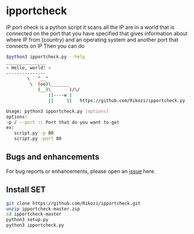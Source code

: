 # ipportcheck
IP port check is a python script it scans all the IP are in a world that is connected on the port that you have specified that gives information about where IP from (country) and an operating system and another port that connects on IP
Then you can do
```bash
$python3 ipportcheck.py --help
_______________
< Hello, world! >
---------------
        \   ^__^
         \  (oo)\_______
            (__)\       )/\/
                ||----w |
                ||     ||   https://github.com/Rikozi/ipportcheck.py

Usage: python3 ipportcheck.py [options]
options:
-p / --port :: Port that do you want to get
ex:
   script.py -p 80
   script.py -port 80
   ```
## Bugs and enhancements

For bug reports or enhancements, please open an [issue](https://github.com/Rikozi/ipportcheck/issues) here.
## Install SET

```bash
git clone https://github.com/Rikozi/ipportcheck.git
unzip ipportcheck-master.zip
cd ipportcheck-master
python3 setup.py
python3 ipportcheck.py
```
